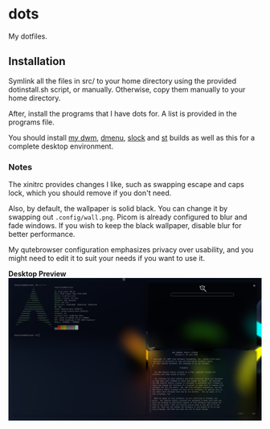 # dots
My dotfiles.

## Installation

Symlink all the files in src/ to your home directory using the provided dotinstall.sh script, or manually.
Otherwise, copy them manually to your home directory.

After, install the programs that I have dots for. A list is provided in the programs file.

You should install [my dwm](https://github.com/dogeystamp/dwm), [dmenu](https://github.com/dogeystamp/dmenu), [slock](https://github.com/dogeystamp/slock) and [st](https://github.com/dogeystamp/st) builds as well as this for a complete desktop environment.

### Notes

The xinitrc provides changes I like, such as swapping escape and caps lock, which you should remove if you don't need.

Also, by default, the wallpaper is solid black. You can change it by swapping out `.config/wall.png`.
Picom is already configured to blur and fade windows.
If you wish to keep the black wallpaper, disable blur for better performance.

My qutebrowser configuration emphasizes privacy over usability, and you might need to edit it to suit your needs if you want to use it.

**Desktop Preview**
![preview](https://raw.githubusercontent.com/DogeyStamp/dots/main/preview.png)
